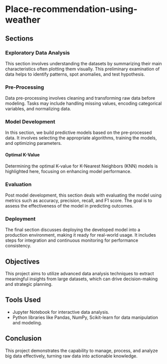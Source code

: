 # Place-recommendation-using-weather

## Sections

### Exploratory Data Analysis
This section involves understanding the datasets by summarizing their main characteristics often plotting them visually. This preliminary examination of data helps to identify patterns, spot anomalies, and test hypothesis.

### Pre-Processing
Data pre-processing involves cleaning and transforming raw data before modeling. Tasks may include handling missing values, encoding categorical variables, and normalizing data.

### Model Development
In this section, we build predictive models based on the pre-processed data. It involves selecting the appropriate algorithms, training the models, and optimizing parameters.

#### Optimal K-Value
Determining the optimal K-value for K-Nearest Neighbors (KNN) models is highlighted here, focusing on enhancing model performance.

### Evaluation
Post model development, this section deals with evaluating the model using metrics such as accuracy, precision, recall, and F1 score. The goal is to assess the effectiveness of the model in predicting outcomes.

### Deployment
The final section discusses deploying the developed model into a production environment, making it ready for real-world usage. It includes steps for integration and continuous monitoring for performance consistency.

## Objectives
This project aims to utilize advanced data analysis techniques to extract meaningful insights from large datasets, which can drive decision-making and strategic planning.

## Tools Used
- Jupyter Notebook for interactive data analysis.
- Python libraries like Pandas, NumPy, Scikit-learn for data manipulation and modeling.

## Conclusion
This project demonstrates the capability to manage, process, and analyze big data effectively, turning raw data into actionable knowledge.
